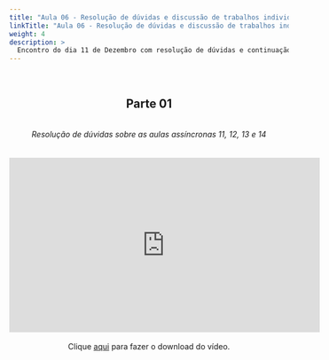 ```yaml
---
title: "Aula 06 - Resolução de dúvidas e discussão de trabalhos individuais"
linkTitle: "Aula 06 - Resolução de dúvidas e discussão de trabalhos individuais"
weight: 4
description: >
  Encontro do dia 11 de Dezembro com resolução de dúvidas e continuação da discussão sobre os trabalhos individuais
---
```


<br>
<div align="center">
<h2>Parte 01</h2>
<br>
<i>Resolução de dúvidas sobre as aulas assíncronas 11, 12, 13 e 14 </i>
<br><br><br>
<iframe width="560" height="315" src="https://www.youtube.com/embed/578KRns0kYM" frameborder="0" allow="accelerometer; autoplay; clipboard-write; encrypted-media; gyroscope; picture-in-picture" allowfullscreen></iframe>
<br><br>
Clique <a href="https://photos.app.goo.gl/xKLqXu8GdTPQay8VA">aqui</a> para fazer o download do vídeo.
<br><br>

</div>